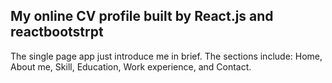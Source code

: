 ## My online CV profile built by React.js and reactbootstrpt

The single page app just introduce me in brief.
The sections include:
Home, About me, Skill, Education, Work experience, and Contact.
